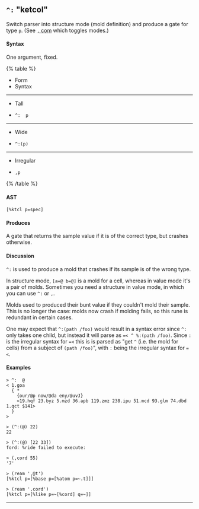 ## `^:` "ketcol"

Switch parser into structure mode (mold definition) and produce a gate for type `p`.  (See [`,` com]() which toggles modes.)

#### Syntax

One argument, fixed.

{% table %}

- Form
- Syntax

---

- Tall
- ```hoon
  ^:  p
  ```

---

- Wide
- ```hoon
  ^:(p)
  ```

---

- Irregular
- ```hoon
  ,p
  ```
{% /table %}

#### AST

```hoon
[%ktcl p=spec]
```

#### Produces

A gate that returns the sample value if it is of the correct type, but crashes
otherwise.

#### Discussion

`^:` is used to produce a mold that crashes if its sample is of the wrong type.

In structure mode, `[a=@ b=@]` is a mold for a cell, whereas in value mode it's
a pair of molds.  Sometimes you need a structure in value mode, in which you can
use `^:` or `,`.

Molds used to produced their bunt value if they couldn't mold their sample. This
is no longer the case: molds now crash if molding fails, so this rune is
redundant in certain cases.

One may expect that `^:(path /foo)` would result in a syntax error since `^:`
only takes one child, but instead it will parse as `=< ^ %:(path /foo)`. Since
`:` is the irregular syntax for `=<` this is is parsed as "get `^` (i.e. the
mold for cells) from a subject of `(path /foo)`", with `:` being the irregular
syntax for `=<`.

#### Examples

```
> ^:  @
< 1.goa
  { *
    {our/@p now/@da eny/@uvJ}
    <19.hqf 23.byz 5.mzd 36.apb 119.zmz 238.ipu 51.mcd 93.glm 74.dbd 1.qct $141>
  }
>

> (^:(@) 22)
22

> (^:(@) [22 33])
ford: %ride failed to execute:

> (,cord 55)
'7'

> (ream ',@t')
[%ktcl p=[%base p=[%atom p=~.t]]]

> (ream ',cord')
[%ktcl p=[%like p=~[%cord] q=~]]
```

---

